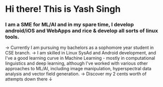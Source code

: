 # Hi there! This is Yash Singh

### I am a SME for ML/AI and in my spare time, I develop android/iOS and WebApps and rice & develop all sorts of linux tools.

 -> Currently I am pursuing my bachelors as a sophomore year student in CSE branch.
 -> I am skilled in Linux SysAd and Android development, and I've a good learning curve in Machine Learning - mostly in computational linguistics and deep learning, although I've worked with various other approaches to ML/AI, including image manipulation, hyperspectral data analysis and vector field generation.
 -> Discover my 2 cents worth of attempts down there ↓	

